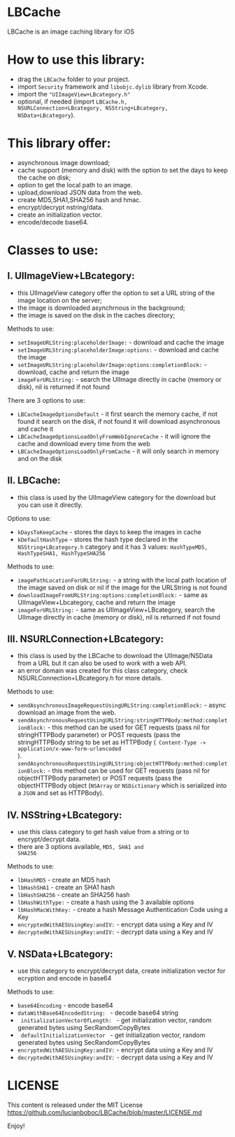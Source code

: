 LBCache
=======
 
LBCache is an image caching library for iOS
 
 
How to use this library:
=======
- drag the <code>LBCache</code> folder to your project.
- import <code>Security</code> framework and <code>libobjc.dylib</code> library from Xcode.
- import the <code>"UIImageView+LBcategory.h"</code>
- optional, if needed (import <code>LBCache.h, NSURLConnection+LBcategory, NSString+LBcategory, NSData+LBcategory</code>).


This library offer:
=======
- asynchronous image download;
- cache support (memory and disk) with the option to set the days to keep the cache on disk;
- option to get the local path to an image.
- upload,download JSON data from the web.
- create MD5,SHA1,SHA256 hash and hmac.
- encrypt/decrypt nstring/data.
- create an initialization vector.
- encode/decode base64.
 
 
Classes to use:
======= 
I. UIImageView+LBcategory:
-------
- this UIImageView category offer the option to set a URL string of the image location on the server;
- the image is downloaded asynchrnous in the background;
- the image is saved on the disk in the caches directory;

Methods to use:
- <code>setImageURLString:placeholderImage:</code> - download and cache the image
- <code>setImageURLString:placeholderImage:options:</code> - download and cache the image
- <code>setImageURLString:placeholderImage:options:completionBlock:</code> - download, cache and return the image
- <code>imageForURLString:</code> - search the UIImage directly in cache (memory or disk), nil is returned if not found


There are 3 options to use:
- <code>LBCacheImageOptionsDefault</code> - it first search the memory cache, if not found it search on the disk, if not found it will download asynchronous and cache it
- <code>LBCacheImageOptionsLoadOnlyFromWebIgnoreCache</code> - it will ignore the cache and download every time from the web
- <code>LBCacheImageOptionsLoadOnlyFromCache</code> - it will only search in memory and on the disk



II. LBCache:
-------
- this class is used by the UIImageView category for the download but you can use it directly.

Options to use:
- <code>kDaysToKeepCache</code> - stores the days to keep the images in cache
- <code>kDefaultHashType</code> - stores the hash type declared in the <code>NSString+LBcategory.h</code> category and it has 3 values: <code>HashTypeMD5, HashTypeSHA1, HashTypeSHA256</code>
 
Methods to use:
- <code>imagePathLocationForURLString:</code> - a string with the local path location of the image saved on disk or nil if the image for the URLString is not found
- <code>downloadImageFromURLString:options:completionBlock:</code> - same as UIImageView+Lbcategory, cache and return the image
- <code>imageForURLString:</code> - same as UIImageView+LBcategory, search the UIImage directly in cache (memory or disk), nil is returned if not found

 
III. NSURLConnection+LBcategory:
-------
- this class is used by the LBCache to download the UIImage/NSData from a URL but it can also be used to work with a web API.
- an error domain was created for this class category, check NSURLConnection+LBcategory.h for more details.
 
Methods to use:
- <code>sendAsynchronousImageRequestUsingURLString:completionBlock:</code> - async download an image from the web.
- <code>sendAsynchronousRequestUsingURLString:stringHTTPBody:method:completionBlock:</code> - this method can be used for GET requests (pass nil for stringHTTPBody parameter) or POST requests (pass the stringHTTPBody string to be set as HTTPBody (<code> Content-Type -> application/x-www-form-urlencoded </code>).
<code>sendAsynchronousRequestUsingURLString:objectHTTPBody:method:completionBlock:</code> - this method can be used for GET requests (pass nil for objectHTTPBody parameter) or POST requests (pass the objectHTTPBody object (<code>NSArray</code> or <code>NSDictionary</code> which is serialized into a <code>JSON</code> and set as HTTPBody).

 
IV. NSString+LBcategory:
-------
- use this class category to get hash value from a string or to encrypt/decrypt data.
- there are 3 options available, <code>MD5, SHA1 and SHA256</code>

Methods to use:
- <code>lbHashMD5</code> - create an MD5 hash
- <code>lbHashSHA1</code> - create an SHA1 hash
- <code>lbHashSHA256</code> - create an SHA256 hash
- <code>lbHashWithType:</code> - create a hash using the 3 available options
- <code>lbHashMacWithKey:</code> - create a hash Message Authentication Code using a Key
- <code>encryptedWithAESUsingKey:andIV:</code> - encrypt data using a Key and IV
- <code>decryptedWithAESUsingKey:andIV:</code> - decrypt data using a Key and IV

 
V. NSData+LBcategory:
-------
- use this category to encrypt/decrypt data, create initialization vector for ecryption and encode in base64

Methods to use:
- <code>base64Encoding</code> - encode base64
- <code>dataWithBase64EncodedString: </code> - decode base64 string
- <code> initializationVectorOfLength: </code> - get initialization vector, random generated bytes using SecRandomCopyBytes
- <code> defaultInitializationVector </code> - get initialization vector, random generated bytes using SecRandomCopyBytes
- <code>encryptedWithAESUsingKey:andIV:</code> - encrypt data using a Key and IV
- <code>decryptedWithAESUsingKey:andIV:</code> - decrypt data using a Key and IV
 


LICENSE
=======

This content is released under the MIT License https://github.com/lucianboboc/LBCache/blob/master/LICENSE.md
 

Enjoy!
